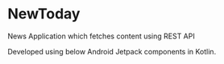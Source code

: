 # NewToday
News Application which fetches content using REST API


Developed using below Android Jetpack components in Kotlin.
